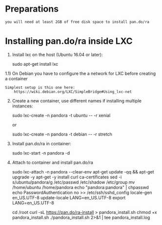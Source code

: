 # Preparations

    you will need at least 2GB of free disk space to install pan.do/ra

# Installing pan.do/ra inside LXC

1) Install lxc on the host (Ubuntu 16.04 or later):

    sudo apt-get install lxc

1.1) On Debian you have to configure the a network for LXC before creating a container

    Simplest setup is this one here:
        https://wiki.debian.org/LXC/SimpleBridge#Using_lxc-net

2) Create a new container, use different names if installing multiple instances:

    sudo lxc-create -n pandora -t ubuntu -- -r xenial

    or

    sudo lxc-create -n pandora -t debian -- -r stretch

3) Install pan.do/ra in container:

    sudo lxc-start -n pandora -d

4) Attach to container and install pan.do/ra

    sudo lxc-attach -n pandora --clear-env
    apt-get update -qq && apt-get upgrade -y
    apt-get -y install curl ca-certificates
    sed -i s/ubuntu/pandora/g /etc/passwd /etc/shadow /etc/group
    mv /home/ubuntu /home/pandora
    echo "pandora:pandora" | chpasswd
    echo PasswordAuthentication no >> /etc/ssh/sshd_config
    locale-gen en_US.UTF-8
    update-locale LANG=en_US.UTF-8
    export LANG=en_US.UTF-8

    cd /root
    curl -sL https://pan.do/ra-install > pandora_install.sh
    chmod +x pandora_install.sh
    ./pandora_install.sh 2>&1 | tee pandora_install.log

